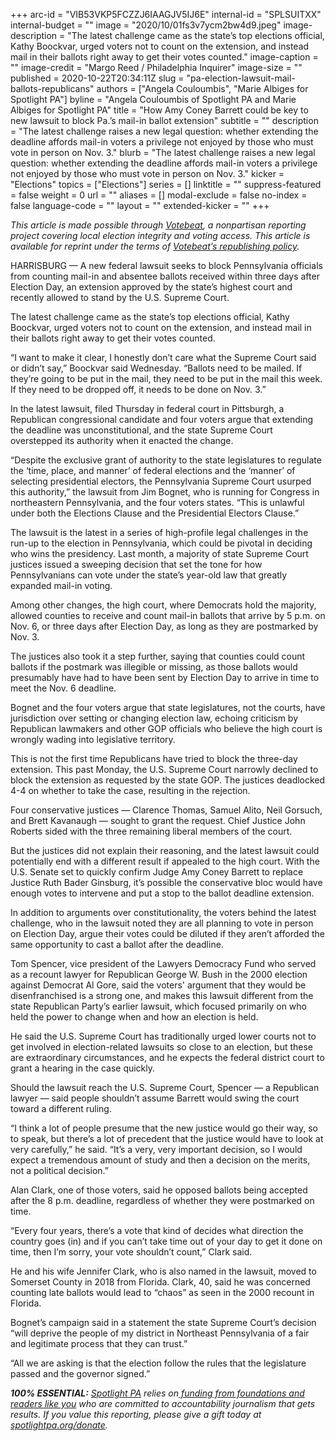 +++
arc-id = "VIB53VKP5FCZZJ6IAAGJV5IJ6E"
internal-id = "SPLSUITXX"
internal-budget = ""
image = "2020/10/01fs3v7ycm2bw4d9.jpeg"
image-description = "The latest challenge came as the state’s top elections official, Kathy Boockvar, urged voters not to count on the extension, and instead mail in their ballots right away to get their votes counted."
image-caption = ""
image-credit = "Margo Reed / Philadelphia Inquirer"
image-size = ""
published = 2020-10-22T20:34:11Z
slug = "pa-election-lawsuit-mail-ballots-republicans"
authors = ["Angela Couloumbis", "Marie Albiges for Spotlight PA"]
byline = "Angela Couloumbis of Spotlight PA and Marie Albiges for Spotlight PA"
title = "How Amy Coney Barrett could be key to new lawsuit to block Pa.’s mail-in ballot extension"
subtitle = ""
description = "The latest challenge raises a new legal question: whether extending the deadline affords mail-in voters a privilege not enjoyed by those who must vote in person on Nov. 3."
blurb = "The latest challenge raises a new legal question: whether extending the deadline affords mail-in voters a privilege not enjoyed by those who must vote in person on Nov. 3."
kicker = "Elections"
topics = ["Elections"]
series = []
linktitle = ""
suppress-featured = false
weight = 0
url = ""
aliases = []
modal-exclude = false
no-index = false
language-code = ""
layout = ""
extended-kicker = ""
+++

<i>This article is made possible through&nbsp;</i><a href="http://votebeat.org/"><i>Votebeat</i></a><i>, a nonpartisan reporting project covering local election integrity and voting access. This article is available for reprint under the terms of&nbsp;</i><a href="https://votebeat.org/republishing/"><i>Votebeat’s republishing policy</i></a><i>.</i>

HARRISBURG —&nbsp;A new federal lawsuit seeks to block Pennsylvania officials from counting mail-in and absentee ballots received within three days after Election Day, an extension approved by the state’s highest court and recently allowed to stand by the U.S. Supreme Court.

The latest challenge came as the state’s top elections official, Kathy Boockvar, urged voters not to count on the extension, and instead mail in their ballots right away to get their votes counted.

“I want to make it clear, I honestly don’t care what the Supreme Court said or didn’t say,” Boockvar said Wednesday. “Ballots need to be mailed. If they’re going to be put in the mail, they need to be put in the mail this week. If they need to be dropped off, it needs to be done on Nov. 3.”

In the latest lawsuit, filed Thursday in federal court in Pittsburgh, a Republican congressional candidate and four voters argue that extending the deadline was unconstitutional, and the state Supreme Court overstepped its authority when it enacted the change.

“Despite the exclusive grant of authority to the state legislatures to regulate the ‘time, place, and manner’ of federal elections and the ‘manner’ of selecting presidential electors, the Pennsylvania Supreme Court usurped this authority,” the lawsuit from Jim Bognet, who is running for Congress in northeastern Pennsylvania, and the four voters states. “This is unlawful under both the Elections Clause and the Presidential Electors Clause.”

The lawsuit is the latest in a series of high-profile legal challenges in the run-up to the election in Pennsylvania, which could be pivotal in deciding who wins the presidency. Last month, a majority of state Supreme Court justices issued a sweeping decision that set the tone for how Pennsylvanians can vote under the state’s year-old law that greatly expanded mail-in voting.

<script src="https://www.spotlightpa.org/embed.js" async></script><div data-spl-embed-version="1" data-spl-src="https://www.spotlightpa.org/embeds/newsletter/"></div>

Among other changes, the high court, where Democrats hold the majority, allowed counties to receive and count mail-in ballots that arrive by 5 p.m. on Nov. 6, or three days after Election Day, as long as they are postmarked by Nov. 3.

The justices also took it a step further, saying that counties could count ballots if the postmark was illegible or missing, as those ballots would presumably have had to have been sent by Election Day to arrive in time to meet the Nov. 6 deadline.

Bognet and the four voters argue that state legislatures, not the courts, have jurisdiction over setting or changing election law, echoing criticism by Republican lawmakers and other GOP officials who believe the high court is wrongly wading into legislative territory.

This is not the first time Republicans have tried to block the three-day extension. This past Monday, the U.S. Supreme Court narrowly declined to block the extension as requested by the state GOP. The justices deadlocked 4-4 on whether to take the case, resulting in the rejection.

Four conservative justices — Clarence Thomas, Samuel Alito, Neil Gorsuch, and Brett Kavanaugh — sought to grant the request. Chief Justice John Roberts sided with the three remaining liberal members of the court.

But the justices did not explain their reasoning, and the latest lawsuit could potentially end with a different result if appealed to the high court. With the U.S. Senate set to quickly confirm Judge Amy Coney Barrett to replace Justice Ruth Bader Ginsburg, it’s possible the conservative bloc would have enough votes to intervene and put a stop to the ballot deadline extension.

In addition to arguments over constitutionality, the voters behind the latest challenge, who in the lawsuit noted they are all planning to vote in person on Election Day, argue their votes could be diluted if they aren’t afforded the same opportunity to cast a ballot after the deadline.

Tom Spencer, vice president of the Lawyers Democracy Fund who served as a recount lawyer for Republican George W. Bush in the 2000 election against Democrat Al Gore, said the voters' argument that they would be disenfranchised is a strong one, and makes this lawsuit different from the state Republican Party’s earlier lawsuit, which focused primarily on who held the power to change when and how an election is held.

<script src="https://www.spotlightpa.org/embed.js" async></script><div data-spl-embed-version="1" data-spl-src="https://www.spotlightpa.org/embeds/donate/?teaser_text=Spotlight%20PA%20provides%20essential%2C%20public-service%20journalism%20thanks%20to%20readers%20like%20you.%20Help%20us%20continue%20that%20work."></div>

He said the U.S. Supreme Court has traditionally urged lower courts not to get involved in election-related lawsuits so close to an election, but these are extraordinary circumstances, and he expects the federal district court to grant a hearing in the case quickly.

Should the lawsuit reach the U.S. Supreme Court, Spencer — a Republican lawyer — said people shouldn’t assume Barrett would swing the court toward a different ruling.

“I think a lot of people presume that the new justice would go their way, so to speak, but there’s a lot of precedent that the justice would have to look at very carefully,” he said. “It’s a very, very important decision, so I would expect a tremendous amount of study and then a decision on the merits, not a political decision.”

Alan Clark, one of those voters, said he opposed ballots being accepted after the 8 p.m. deadline, regardless of whether they were postmarked on time.

“Every four years, there’s a vote that kind of decides what direction the country goes (in) and if you can’t take time out of your day to get it done on time, then I’m sorry, your vote shouldn’t count,” Clark said.

He and his wife Jennifer Clark, who is also named in the lawsuit, moved to Somerset County in 2018 from Florida. Clark, 40, said he was concerned counting late ballots would lead to “chaos” as seen in the 2000 recount in Florida.

Bognet’s campaign said in a statement the state Supreme Court’s decision “will deprive the people of my district in Northeast Pennsylvania of a fair and legitimate process that they can trust.”

“All we are asking is that the election follow the rules that the legislature passed and the governor signed.”

<i><b>100% ESSENTIAL:</b></i><i> </i><a href="https://www.spotlightpa.org/"><i>Spotlight PA</i></a><i> relies on</i><a href="https://www.spotlightpa.org/support"><i> funding from foundations and readers like you</i></a><i> who are committed to accountability journalism that gets results. If you value this reporting, please give a gift today at </i><a href="http://spotlightpa.org/donate"><i>spotlightpa.org/donate</i></a><i>.</i>
